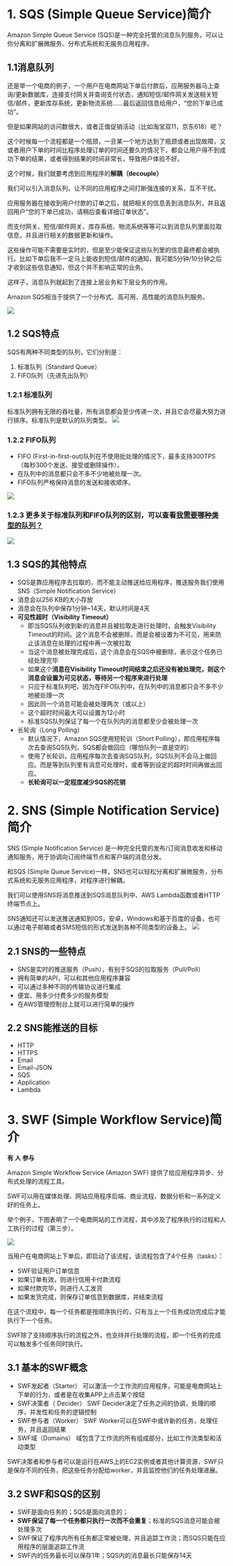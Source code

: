 # 1. SQS (Simple Queue Service)简介
Amazon Simple Queue Service (SQS)是一种完全托管的消息队列服务，可以让你分离和扩展微服务、分布式系统和无服务应用程序。

## 1.1消息队列
还是举一个电商的例子，一个用户在电商网站下单后付款后，应用服务器马上查询/更新数据库，连接支付网关并查询支付状态，通知短信/邮件网关发送相关短信/邮件，更新库存系统，更新物流系统……最后返回信息给用户，“您的下单已成功”。

但是如果网站的访问数很大，或者正值促销活动（比如淘宝双11，京东618）呢？

这个时候每一个流程都是一个瓶颈，一旦某一个地方达到了瓶颈或者出现故障，又或者用户下单的时间比程序处理订单的时间还要久的情况下，都会让用户得不到成功下单的结果，或者得到结果的时间非常长，导致用户体验不好。

这个时候，我们就要考虑到应用程序的**解耦（decouple）**

我们可以引入消息队列，让不同的应用程序之间打断强连接的关系，互不干扰。

应用服务器在接收到用户付款的订单之后，就把相关的信息丢到消息队列，并且返回用户“您的下单已成功，请稍后查看详细订单状态”。

而支付网关、短信/邮件网关、库存系统、物流系统等等可以到消息队列里面拉取信息，并且进行相关的数据更新和操作。

这些操作可能不需要是实时的，但是至少能保证这些队列里的信息最终都会被执行。比如下单后我不一定马上能收到短信/邮件的通知，我可能5分钟/10分钟之后才收到这些信息通知，但这个并不影响正常的业务。

这样子，消息队列就起到了连接上层业务和下层业务的作用。

Amazon SQS相当于提供了一个分布式、高可用、高性能的消息队列服务。

![](https://i.loli.net/2019/07/16/5d2d8bacb026386043.png)

## 1.2 SQS特点
SQS有两种不同类型的队列，它们分别是：

1. 标准队列（Standard Queue）
2. FIFO队列（先进先出队列）
### 1.2.1 标准队列
标准队列拥有无限的吞吐量，所有消息都会至少传递一次，并且它会尽最大努力进行排序。标准队列是默认的队列类型。
![](https://cdnstatic.iteablue.com/iteablue-production-data/wp-content/uploads/2018/08/sqs-what-is-sqs-standard-queue-diagram.png)


### 1.2.2 FIFO队列
- FIFO (First-in-first-out)队列在不使用批处理的情况下，最多支持300TPS（每秒300个发送、接受或删除操作）。
- 在队列中的消息都只会不多不少地被处理一次。
- FIFO队列严格保持消息的发送和接收顺序。

![](https://cdnstatic.iteablue.com/iteablue-production-data/wp-content/uploads/2018/08/sqs-what-is-sqs-fifo-queue-diagram.png)

### 1.2.3 更多关于标准队列和FIFO队列的区别，可以查看[我需要哪种类型的队列？](https://docs.aws.amazon.com/zh_cn/AWSSimpleQueueService/latest/SQSDeveloperGuide/welcome.html#sqs-queue-types)
![](https://i.loli.net/2019/06/19/5d09913ad4b2766995.png)

## 1.3 SQS的其他特点
- SQS是靠应用程序去拉取的，而不能主动推送给应用程序，推送服务我们使用SNS（Simple Notification Service）
- 消息会以256 KB的大小存放
- 消息会在队列中保存1分钟~14天，默认时间是4天
- **可见性超时（Visibility Timeout）**
  - 即当SQS队列收到新的消息并且被拉取走进行处理时，会触发Visibility Timeout的时间。这个消息不会被删除，而是会被设置为不可见，用来防止该消息在处理的过程中再一次被拉取
  - 当这个消息被处理完成后，这个消息会在SQS中被删除，表示这个任务已经处理完毕
  - 如果这个**消息在Visibility Timeout时间结束之后还没有被处理完，则这个消息会设置为可见状态，等待另一个程序来进行处理**
  - 只应于标准队列吧，因为在FIFO队列中，在队列中的消息都只会不多不少地被处理一次
  - 因此同一个消息可能会被处理两次（或以上）
  - 这个超时时间最大可以设置为12小时
  - 标准SQS队列保证了每一个在队列内的消息都至少会被处理一次
- 长轮询（Long Polling）
  - 默认情况下，Amazon SQS使用短轮训（Short Polling），即应用程序每次去查询SQS队列，SQS都会做回应（哪怕队列一直是空的）
  - 使用了长轮训，应用程序每次去查询SQS队列，SQS队列不会马上做回应。而是等到队列里有消息可处理时，或者等到设定的超时时间再做出回应。
  - **长轮询可以一定程度减少SQS的花销**


# 2. SNS (Simple Notification Service)简介
SNS (Simple Notification Service) 是一种完全托管的发布/订阅消息收发和移动通知服务，用于协调向订阅终端节点和客户端的消息分发。

和SQS (Simple Queue Service)一样，SNS也可以轻松分离和扩展微服务，分布式系统和无服务应用程序，对程序进行解耦。

我们可以使用SNS将消息推送到SQS消息队列中、AWS Lambda函数或者HTTP终端节点上。

SNS通知还可以发送推送通知到IOS，安卓，Windows和基于百度的设备，也可以通过电子邮箱或者SMS短信的形式发送到各种不同类型的设备上。
![](https://cdnstatic.iteablue.com/iteablue-production-data/wp-content/uploads/2018/08/sns-how-works.png)

## 2.1 SNS的一些特点
- SNS是实时的推送服务（Push），有别于SQS的拉取服务（Pull/Poll）
- 拥有简单的API，可以和其他应用程序兼容
- 可以通过多种不同的传输协议进行集成
- 便宜、用多少付费多少的服务模型
- 在AWS管理控制台上就可以进行简单的操作
## 2.2 SNS能推送的目标
- HTTP
- HTTPS
- Email
- Email-JSON
- SQS
- Application
- Lambda


# 3. SWF (Simple Workflow Service)简介
**有 人 参与**

Amazon Simple Workflow Service (Amazon SWF) 提供了给应用程序异步、分布式处理的流程工具。

SWF可以用在媒体处理、网站应用程序后端、商业流程、数据分析和一系列定义好的任务上。

举个例子，下图表明了一个电商网站的工作流程，其中涉及了程序执行的过程和人工执行的过程（第三步）。

![](https://cdnstatic.iteablue.com/iteablue-production-data/wp-content/uploads/2018/08/swf-overview-workflow.png)

当用户在电商网站上下单后，即启动了该流程，该流程包含了4个任务（tasks）：

- SWF验证用户订单信息
- 如果订单有效，则进行信用卡付款流程
- 如果付款完毕，则进行人工发货
- 如果发货完成，则保存订单信息到数据库，并结束流程

在这个流程中，每一个任务都是按顺序执行的，只有当上一个任务成功完成后才能执行下一个任务。

SWF除了支持顺序执行的流程之外，也支持并行处理的流程，即一个任务的完成可以触发多个任务同时执行。

## 3.1 基本的SWF概念
- SWF发起者（Starter）
  可以激活一个工作流的应用程序，可能是电商网站上下单的行为，或者是在收集APP上点击某个按钮
- SWF决策者（ Decider）
  SWF Decider决定了任务之间的协调，处理的顺序，并发性和任务的逻辑控制
- SWF参与者（Worker）
  SWF Worker可以在SWF中或许新的任务，处理任务，并且返回结果
- SWF域（Domains）
  域包含了工作流的所有组成部分，比如工作流类型和活动类型
  
SWF决策者和参与者可以是运行在AWS上的EC2实例或者其他计算资源，SWF只是保存不同的任务，把这些任务分配给worker，并且监控他们的任务处理进展。

## 3.2 SWF和SQS的区别
- SWF是面向任务的；SQS是面向消息的；
- **SWF保证了每一个任务都只执行一次而不会重复**；标准的SQS消息可能会被处理多次
- SWF保证了程序内所有任务都正常被处理，并且追踪工作流；而SQS只能在应用程序的层面追踪工作流
- SWF内的任务最长可以保存1年；SQS内的消息最长只能保存14天
